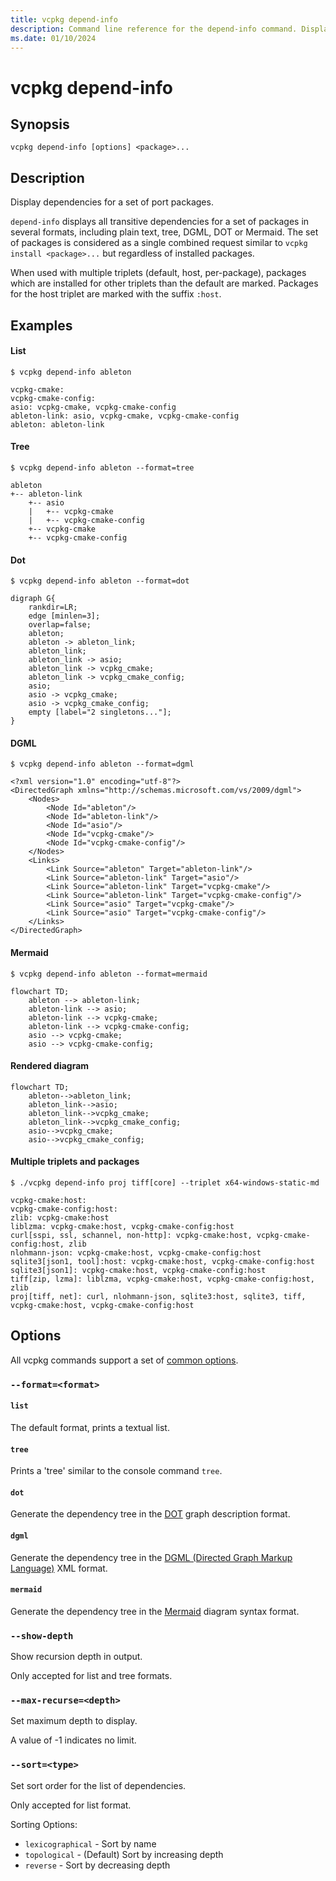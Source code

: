 ```yaml
---
title: vcpkg depend-info
description: Command line reference for the depend-info command. Display all dependencies for a package.
ms.date: 01/10/2024
---
```

# vcpkg depend-info

## Synopsis

```no-highlight
vcpkg depend-info [options] <package>...
```

## Description

Display dependencies for a set of port packages.

`depend-info` displays all transitive dependencies for a set of packages in several formats, including  plain text, tree, DGML, DOT or Mermaid.
The set of packages is considered as a single combined request similar to `vcpkg install <package>...` but regardless of installed packages.

When used with multiple triplets (default, host, per-package), packages which are installed for other triplets than the default are marked.
Packages for the host triplet are marked with the suffix `:host`.

## Examples

#### List

```console
$ vcpkg depend-info ableton

vcpkg-cmake:
vcpkg-cmake-config:
asio: vcpkg-cmake, vcpkg-cmake-config
ableton-link: asio, vcpkg-cmake, vcpkg-cmake-config
ableton: ableton-link
```

#### Tree

```console
$ vcpkg depend-info ableton --format=tree

ableton
+-- ableton-link
    +-- asio
    |   +-- vcpkg-cmake
    |   +-- vcpkg-cmake-config
    +-- vcpkg-cmake
    +-- vcpkg-cmake-config
```

#### Dot

```console
$ vcpkg depend-info ableton --format=dot

digraph G{
    rankdir=LR;
    edge [minlen=3];
    overlap=false;
    ableton;
    ableton -> ableton_link;
    ableton_link;
    ableton_link -> asio;
    ableton_link -> vcpkg_cmake;
    ableton_link -> vcpkg_cmake_config;
    asio;
    asio -> vcpkg_cmake;
    asio -> vcpkg_cmake_config;
    empty [label="2 singletons..."];
}
```

#### DGML

```console
$ vcpkg depend-info ableton --format=dgml

<?xml version="1.0" encoding="utf-8"?>
<DirectedGraph xmlns="http://schemas.microsoft.com/vs/2009/dgml">
    <Nodes>
        <Node Id="ableton"/>
        <Node Id="ableton-link"/>
        <Node Id="asio"/>
        <Node Id="vcpkg-cmake"/>
        <Node Id="vcpkg-cmake-config"/>
    </Nodes>
    <Links>
        <Link Source="ableton" Target="ableton-link"/>
        <Link Source="ableton-link" Target="asio"/>
        <Link Source="ableton-link" Target="vcpkg-cmake"/>
        <Link Source="ableton-link" Target="vcpkg-cmake-config"/>
        <Link Source="asio" Target="vcpkg-cmake"/>
        <Link Source="asio" Target="vcpkg-cmake-config"/>
    </Links>
</DirectedGraph>
```

#### Mermaid

```console
$ vcpkg depend-info ableton --format=mermaid

flowchart TD;
    ableton --> ableton-link;
    ableton-link --> asio;
    ableton-link --> vcpkg-cmake;
    ableton-link --> vcpkg-cmake-config;
    asio --> vcpkg-cmake;
    asio --> vcpkg-cmake-config;
```

#### Rendered diagram

```mermaid
flowchart TD;
    ableton-->ableton_link;
    ableton_link-->asio;
    ableton_link-->vcpkg_cmake;
    ableton_link-->vcpkg_cmake_config;
    asio-->vcpkg_cmake;
    asio-->vcpkg_cmake_config;
```

#### Multiple triplets and packages

```console
$ ./vcpkg depend-info proj tiff[core] --triplet x64-windows-static-md

vcpkg-cmake:host: 
vcpkg-cmake-config:host: 
zlib: vcpkg-cmake:host
liblzma: vcpkg-cmake:host, vcpkg-cmake-config:host
curl[sspi, ssl, schannel, non-http]: vcpkg-cmake:host, vcpkg-cmake-config:host, zlib
nlohmann-json: vcpkg-cmake:host, vcpkg-cmake-config:host
sqlite3[json1, tool]:host: vcpkg-cmake:host, vcpkg-cmake-config:host
sqlite3[json1]: vcpkg-cmake:host, vcpkg-cmake-config:host
tiff[zip, lzma]: liblzma, vcpkg-cmake:host, vcpkg-cmake-config:host, zlib
proj[tiff, net]: curl, nlohmann-json, sqlite3:host, sqlite3, tiff, vcpkg-cmake:host, vcpkg-cmake-config:host
```

## Options

All vcpkg commands support a set of [common options](common-options.md).

### `--format=<format>`

#### `list`
The default format, prints a textual list.

#### `tree`
Prints a 'tree' similar to the console command `tree`.

#### `dot`
Generate the dependency tree in the [DOT](https://en.wikipedia.org/wiki/DOT_(graph_description_language)) graph description format.

#### `dgml`
Generate the dependency tree in the [DGML (Directed Graph Markup Language)](https://en.wikipedia.org/wiki/DGML) XML format.

#### `mermaid`
Generate the dependency tree in the [Mermaid](https://mermaid.js.org/intro/) diagram syntax format.

### `--show-depth`
Show recursion depth in output.

Only accepted for list and tree formats.

### `--max-recurse=<depth>`
Set maximum depth to display.

A value of -1 indicates no limit.

### `--sort=<type>`
Set sort order for the list of dependencies.

Only accepted for list format.

Sorting Options:

- `lexicographical` - Sort by name
- `topological` - (Default) Sort by increasing depth
- `reverse` - Sort by decreasing depth
